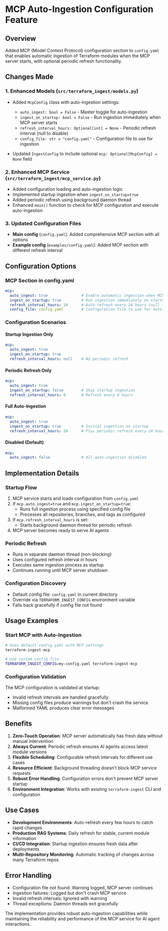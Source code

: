 # MCP Auto-Ingestion Configuration Feature

## Overview
Added MCP (Model Context Protocol) configuration section to `config.yaml` that enables automatic ingestion of Terraform modules when the MCP server starts, with optional periodic refresh functionality.

## Changes Made

### 1. Enhanced Models (`src/terraform_ingest/models.py`)
- Added `McpConfig` class with auto-ingestion settings:
  - `auto_ingest: bool = False` - Master toggle for auto-ingestion
  - `ingest_on_startup: bool = False` - Run ingestion immediately when MCP server starts  
  - `refresh_interval_hours: Optional[int] = None` - Periodic refresh interval (null to disable)
  - `config_file: str = "config.yaml"` - Configuration file to use for ingestion

- Updated `IngestConfig` to include optional `mcp: Optional[McpConfig] = None` field

### 2. Enhanced MCP Service (`src/terraform_ingest/mcp_service.py`)
- Added configuration loading and auto-ingestion logic
- Implemented startup ingestion when `ingest_on_startup=true`
- Added periodic refresh using background daemon thread
- Enhanced `main()` function to check for MCP configuration and execute auto-ingestion

### 3. Updated Configuration Files
- **Main config** (`config.yaml`): Added comprehensive MCP section with all options
- **Example config** (`examples/config.yaml`): Added MCP section with different refresh interval

## Configuration Options

### MCP Section in config.yaml
```yaml
mcp:
  auto_ingest: true               # Enable automatic ingestion when MCP server starts
  ingest_on_startup: true         # Run ingestion immediately on startup
  refresh_interval_hours: 24      # Auto-refresh every 24 hours (null to disable)
  config_file: config.yaml        # Configuration file to use for auto-ingestion
```

### Configuration Scenarios

#### Startup Ingestion Only
```yaml
mcp:
  auto_ingest: true
  ingest_on_startup: true
  refresh_interval_hours: null    # No periodic refresh
```

#### Periodic Refresh Only  
```yaml
mcp:
  auto_ingest: true
  ingest_on_startup: false        # Skip startup ingestion
  refresh_interval_hours: 6       # Refresh every 6 hours
```

#### Full Auto-Ingestion
```yaml
mcp:
  auto_ingest: true
  ingest_on_startup: true         # Initial ingestion on startup
  refresh_interval_hours: 24      # Plus periodic refresh every 24 hours
```

#### Disabled (Default)
```yaml
mcp:
  auto_ingest: false              # All auto-ingestion disabled
```

## Implementation Details

### Startup Flow
1. MCP service starts and loads configuration from `config.yaml`
2. If `mcp.auto_ingest=true` and `mcp.ingest_on_startup=true`:
   - Runs full ingestion process using specified config file
   - Processes all repositories, branches, and tags as configured
3. If `mcp.refresh_interval_hours` is set:
   - Starts background daemon thread for periodic refresh
4. MCP server becomes ready to serve AI agents

### Periodic Refresh
- Runs in separate daemon thread (non-blocking)
- Uses configured refresh interval in hours
- Executes same ingestion process as startup
- Continues running until MCP server shutdown

### Configuration Discovery
- Default config file: `config.yaml` in current directory
- Override via `TERRAFORM_INGEST_CONFIG` environment variable
- Falls back gracefully if config file not found

## Usage Examples

### Start MCP with Auto-Ingestion
```bash
# Uses default config.yaml with MCP settings
terraform-ingest-mcp

# Use custom config file
TERRAFORM_INGEST_CONFIG=my-config.yaml terraform-ingest-mcp
```

### Configuration Validation
The MCP configuration is validated at startup:
- Invalid refresh intervals are handled gracefully
- Missing config files produce warnings but don't crash the service
- Malformed YAML produces clear error messages

## Benefits

1. **Zero-Touch Operation**: MCP server automatically has fresh data without manual intervention
2. **Always Current**: Periodic refresh ensures AI agents access latest module versions
3. **Flexible Scheduling**: Configurable refresh intervals for different use cases
4. **Resource Efficient**: Background threading doesn't block MCP service requests
5. **Robust Error Handling**: Configuration errors don't prevent MCP server startup
6. **Environment Integration**: Works with existing `terraform-ingest` CLI and configuration

## Use Cases

- **Development Environments**: Auto-refresh every few hours to catch rapid changes
- **Production RAG Systems**: Daily refresh for stable, current module information
- **CI/CD Integration**: Startup ingestion ensures fresh data after deployments
- **Multi-Repository Monitoring**: Automatic tracking of changes across many Terraform repos

## Error Handling

- Configuration file not found: Warning logged, MCP server continues
- Ingestion failures: Logged but don't crash MCP service
- Invalid refresh intervals: Ignored with warning
- Thread exceptions: Daemon threads exit gracefully

The implementation provides robust auto-ingestion capabilities while maintaining the reliability and performance of the MCP service for AI agent interactions.
